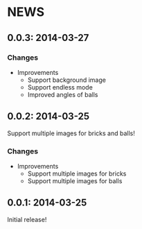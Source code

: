 # NEWS

## 0.0.3: 2014-03-27

### Changes

  * Improvements
    * Support background image
    * Support endless mode
    * Improved angles of balls

## 0.0.2: 2014-03-25

Support multiple images for bricks and balls!

### Changes

  * Improvements
    * Support multiple images for bricks
    * Support multiple images for balls

## 0.0.1: 2014-03-25

Initial release!
